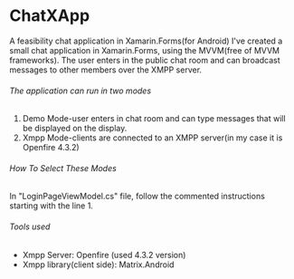# ChatXApp
A feasibility chat application in Xamarin.Forms(for Android)
I've created a small chat application in Xamarin.Forms, using the MVVM(free of MVVM frameworks). The user enters in the public chat room and can broadcast messages to other members over the XMPP server. 

###### The application can run in two modes
1. Demo Mode-user enters in chat room and can type messages that will be displayed on the display.
2. Xmpp Mode-clients are connected to an XMPP server(in my case it is Openfire 4.3.2)

###### How To Select These Modes
In "LoginPageViewModel.cs" file, follow the commented instructions starting with the line 1.

###### Tools used
- Xmpp Server: Openfire (used 4.3.2 version)
- Xmpp library(client side): Matrix.Android
